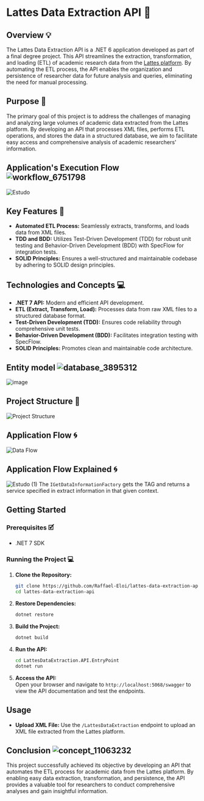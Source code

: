 # Lattes Data Extraction API 🚀

## Overview 💡
The Lattes Data Extraction API is a .NET 6 application developed as part of a final degree project. This API streamlines the extraction, transformation, and loading (ETL) of academic research data from the [Lattes platform](https://lattes.cnpq.br/). By automating the ETL process, the API enables the organization and persistence of researcher data for future analysis and queries, eliminating the need for manual processing.

## Purpose 🎯
The primary goal of this project is to address the challenges of managing and analyzing large volumes of academic data extracted from the Lattes platform. By developing an API that processes XML files, performs ETL operations, and stores the data in a structured database, we aim to facilitate easy access and comprehensive analysis of academic researchers' information.

## Application's Execution Flow ![workflow_6751798](https://github.com/Raffael-Eloi/lattes-data-extraction-api/assets/51720161/032a356b-e39a-433c-80a1-707f27734975)
![Estudo](https://github.com/Raffael-Eloi/lattes-data-extraction-api/assets/51720161/cb80d108-a13f-4a5a-8c62-6b033b4db473)

## Key Features 🔑
- **Automated ETL Process:** Seamlessly extracts, transforms, and loads data from XML files.
- **TDD and BDD:** Utilizes Test-Driven Development (TDD) for robust unit testing and Behavior-Driven Development (BDD) with SpecFlow for integration tests.
- **SOLID Principles:** Ensures a well-structured and maintainable codebase by adhering to SOLID design principles.

## Technologies and Concepts 💻
- **.NET 7 API:** Modern and efficient API development.
- **ETL (Extract, Transform, Load):** Processes data from raw XML files to a structured database format.
- **Test-Driven Development (TDD):** Ensures code reliability through comprehensive unit tests.
- **Behavior-Driven Development (BDD):** Facilitates integration testing with SpecFlow.
- **SOLID Principles:** Promotes clean and maintainable code architecture.

## Entity model ![database_3895312](https://github.com/Raffael-Eloi/lattes-data-extraction-api/assets/51720161/ee38aefc-cc4a-41fc-b7c8-12e05178ebe9)
![image](https://github.com/Raffael-Eloi/lattes-data-extraction-api/assets/51720161/b79f007d-8e1a-4bd2-b68a-7aa8d1ee8179)

## Project Structure 📁

![Project Structure](https://github.com/Raffael-Eloi/lattes-data-extraction-api/assets/51720161/a118e19e-8a5c-417b-ae84-3286e9f3b735)

## Application Flow 🌀

![Data Flow](https://github.com/Raffael-Eloi/lattes-data-extraction-api/assets/51720161/d44d92b1-ed49-4471-af17-811759704ed9)

## Application Flow Explained 🌀
![Estudo (1)](https://github.com/Raffael-Eloi/lattes-data-extraction-api/assets/51720161/69a5c6e2-e284-4dcf-bee4-8db841c7d644)
The `IGetDataInformationFactory` gets the TAG and returns a service specified in extract information in that given context.

## Getting Started

### Prerequisites 🗹
- .NET 7 SDK

### Running the Project 💻
1. **Clone the Repository:**
   ```sh
   git clone https://github.com/Raffael-Eloi/lattes-data-extraction-api.git
   cd lattes-data-extraction-api
   ```

2. **Restore Dependencies:**
   ```sh
   dotnet restore
   ```

3. **Build the Project:**
   ```sh
   dotnet build
   ```

4. **Run the API:**
   ```sh
   cd LattesDataExtraction.API.EntryPoint
   dotnet run
   ```

5. **Access the API:** <br>
   Open your browser and navigate to `http://localhost:5068/swagger` to view the API documentation and test the endpoints.

## Usage
- **Upload XML File:**
  Use the `/LattesDataExtraction` endpoint to upload an XML file extracted from the Lattes platform.

## Conclusion ![concept_11063232](https://github.com/Raffael-Eloi/lattes-data-extraction-api/assets/51720161/d6bcedd1-9eba-4d3d-bdac-4b81b94a9b1c)
This project successfully achieved its objective by developing an API that automates the ETL process for academic data from the Lattes platform. By enabling easy data extraction, transformation, and persistence, the API provides a valuable tool for researchers to conduct comprehensive analyses and gain insightful information.
